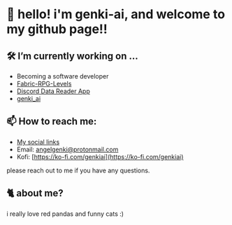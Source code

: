# 🥳 hello! i'm genki-ai, and welcome to my github page!!

## 🛠️ I’m currently working on ...
- Becoming a software developer
- [Fabric-RPG-Levels](https://github.com/genki-angel/fabric-RPG-levels)
- [Discord Data Reader App](https://github.com/genki-angel/discord-data-reader-app)
- [genki_ai](https://github.com/genki-angel/genki_ai)

## 📫 How to reach me:
- [My social links](https://genki.cafe/socials/)
- Email: [angelgenki@protonmail.com](mailto:angelgenki@protonmail.com)
- Kofi: [https://ko-fi.com/genkiai](https://ko-fi.com/genkiai)

please reach out to me if you have any questions.

## 🐈 about me?
i really love red pandas and funny cats :)
